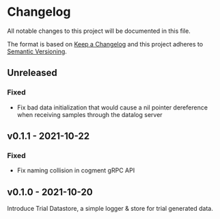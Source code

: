 # Changelog

All notable changes to this project will be documented in this file.

The format is based on [Keep a Changelog](http://keepachangelog.com/en/1.0.0/)
and this project adheres to [Semantic Versioning](http://semver.org/spec/v2.0.0.html).

## Unreleased

### Fixed

- Fix bad data initialization that would cause a nil pointer dereference when receiving samples through the datalog server

## v0.1.1 - 2021-10-22

### Fixed

- Fix naming collision in cogment gRPC API

## v0.1.0 - 2021-10-20

Introduce Trial Datastore, a simple logger & store for trial generated data.
